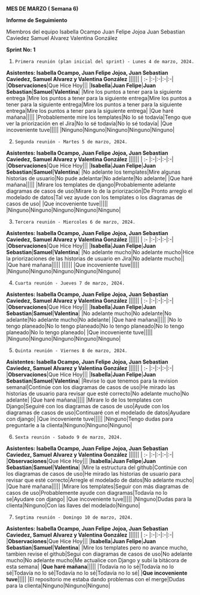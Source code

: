 ﻿**MES DE  MARZO ( Semana 6)** 

**Informe de Seguimiento** 

Miembros del equipo
Isabella Ocampo
Juan Felipe Jojoa
Juan Sebastian Caviedez
Samuel Alvarez
Valentina González

**Sprint No: 1**

1.     Primera reunión (plan inicial del sprint) - Lunes 4 de marzo, 2024. 


**Asistentes: Isabella Ocampo, Juan Felipe Jojoa, Juan Sebastian Caviedez, Samuel Alvarez y Valentina González**
||||||
| :- |:-|:-|:-|:-|
|**Observaciones**|Que Hice Hoy|||
|**Isabella**|**Juan Felipe**|**Juan Sebastian**|**Samuel**|**Valentina**|
|Mire los puntos a tener para la siguiente entrega |Mire los puntos a tener para la siguiente entrega|Mire los puntos a tener para la siguiente entrega|Mire los puntos a tener para la siguiente entrega|Mire los puntos a tener para la siguiente entrega|
|Que haré mañana|||||
|Probablemente mire los templates|No lo sé todavía|Tengo que ver la priorización en el Jira|No lo sé todavía|No lo sé todavía|
|Que incoveniente tuve|||||
|Ninguno|Ninguno|Ninguno|Ninguno|Ninguno|


2.     Segunda reunión - Martes 5 de marzo, 2024. 


**Asistentes: Isabella Ocampo, Juan Felipe Jojoa, Juan Sebastian Caviedez, Samuel Alvarez y Valentina González**
||||||
| :- |:-|:-|:-|:-|
|**Observaciones**|Que Hice Hoy|||
|**Isabella**|**Juan Felipe**|**Juan Sebastian**|**Samuel**|**Valentina**|
|No adelante los templates|Mire algunas historias de usuario|No pude adelantar|No adelante|No adelante|
|Que haré mañana|||||
|Mirare los templates de django|Probablemente adelante diagramas de casos de uso|Mirare lo de la priorización|De Pronto arreglo el modelado de datos|Tal vez ayude con los templates o los diagramas de casos de uso|
|Que incoveniente tuve|||||
|Ninguno|Ninguno|Ninguno|Ninguno|Ninguno|

3.     Tercera reunión - Miercoles 6 de marzo, 2024. 


**Asistentes: Isabella Ocampo, Juan Felipe Jojoa, Juan Sebastian Caviedez, Samuel Alvarez y Valentina González**
||||||
| :- |:-|:-|:-|:-|
|**Observaciones**|Que Hice Hoy|||
|**Isabella**|**Juan Felipe**|**Juan Sebastian**|**Samuel**|**Valentina**|
|No adelante mucho|No adelante mucho|Hice la priorizaciones de las historias de usuario en Jira|No adelante mucho||
|Que haré mañana|||||
||||||
|Que incoveniente tuve|||||
|Ninguno|Ninguno|Ninguno|Ninguno|Ninguno|

4.     Cuarta reunión - Jueves 7 de marzo, 2024. 


**Asistentes: Isabella Ocampo, Juan Felipe Jojoa, Juan Sebastian Caviedez, Samuel Alvarez y Valentina González**
||||||
| :- |:-|:-|:-|:-|
|**Observaciones**|Que Hice Hoy|||
|**Isabella**|**Juan Felipe**|**Juan Sebastian**|**Samuel**|**Valentina**|
|No adelante mucho|No adelante|No adelante|No adelante mucho|No adelante|
|Que haré mañana|||||
|No lo tengo planeado|No lo tengo planeado|No lo tengo planeado|No lo tengo planeado|No lo tengo planeado|
|Que incoveniente tuve|||||
|Ninguno|Ninguno|Ninguno|Ninguno|Ninguno|


5.     Quinta reunión - Viernes 8 de marzo, 2024. 


**Asistentes: Isabella Ocampo, Juan Felipe Jojoa, Juan Sebastian Caviedez, Samuel Alvarez y Valentina González**
||||||
| :- |:-|:-|:-|:-|
|**Observaciones**|Que Hice Hoy|||
|**Isabella**|**Juan Felipe**|**Juan Sebastian**|**Samuel**|**Valentina**|
|Revise lo que tenemos para la revision semanal|Continúe con los diagramas de casos de uso|He mirado las historias de usuario para revisar que esté correcto|No adelante mucho|No adelante|
|Que haré mañana|||||
|Mirare lo de los templates con Django|Seguiré con los diagramas de casos de uso|Ayude con los diagramas de casos de uso|Continuaré con el modelado de datos|Ayudare con django|
|Que incoveniente tuve|||||
|Ninguno|Tengo dudas para preguntarle a la clienta|Ninguno|Ninguno|Ninguno|

6.     Sexta reunión - Sabado 9 de marzo, 2024. 


**Asistentes: Isabella Ocampo, Juan Felipe Jojoa, Juan Sebastian Caviedez, Samuel Alvarez y Valentina González**
||||||
| :- |:-|:-|:-|:-|
|**Observaciones**|Que Hice Hoy|||
|**Isabella**|**Juan Felipe**|**Juan Sebastian**|**Samuel**|**Valentina**|
|Mire la estructura del github|Continúe con los diagramas de casos de uso|He mirado las historias de usuario para revisar que esté correcto|Arregle el modelado de datos|No adelante mucho|
|Que haré mañana|||||
|Mirare los templates|Seguir con más diagramas de casos de uso|Probablemente ayude con diagramas|Todavía no lo se|Ayudare con django|
|Que incoveniente tuve|||||
|Ninguno|Dudas para la clienta|Ninguno|Con las llaves del modelado|Ninguno|


7.     Septima reunión - Domingo 10 de marzo, 2024. 


**Asistentes: Isabella Ocampo, Juan Felipe Jojoa, Juan Sebastian Caviedez, Samuel Alvarez y Valentina González**
||||||
| :- |:-|:-|:-|:-|
|**Observaciones**|Que Hice Hoy|||
|**Isabella**|**Juan Felipe**|**Juan Sebastian**|**Samuel**|**Valentina**|
|Mire los templates pero no avance mucho, tambien revise el github|Segui con diagramas de casos de uso|No adelante mucho|No adelante mucho|Me actualice con Django y subí la bitácora de esta semana|
|**Que haré mañana**|||||
|Todavía no lo sé|Todavía no lo sé|Todavía no lo sé|Todavía no lo sé|Todavía no lo sé|
|**Que incoveniente tuve**|||||
|El repositorio me estaba dando problemas con el merge|Dudas para la clienta|Ninguno|Ninguno|Ninguno|

